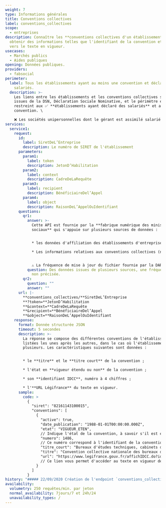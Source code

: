 ```yaml
---
weight: 7
type: Informations générales
title: Conventions collectives
label: conventions_collectives
scope:
  - entreprises
description: Connaître les **conventions collectives d'un établissement** et
  obtenir des informations telles que l'identifiant de la convention et le lien
  vers le texte en vigueur.
usecases:
  - Marchés publics
  - Aides publiques
opening: Données publiques.
providers:
  - fabsocial
perimeter:
  label: Tous les établissements ayant au moins une convention et déclaré des
    salariés.
  description: >-
    Les liens entre les établissements et les conventions collectives sont
    issues de la DSN, Déclaration Sociale Nominative, et le périmètre est donc
    restreint aux ✅ **établissements ayant déclaré des salariés** et ayant une
    convention. \

    ❌ Les sociétés unipersonnelles dont le gérant est assimilé salarié ne ressortent au travers de l'API, même si la société en question est rattachée à une convention collective.
services:
  service1:
    request:
      id:
        label: SiretDeL’Entreprise
        description: Le numéro de SIRET de l'établissement
      parameters:
        param1:
          label: token
          description: JetonD’Habilitation
        param2:
          label: context
          description: CadreDeLaRequête
        param3:
          label: recipient
          description: BénéficiaireDel’Appel
        param4:
          label: object
          description: RaisonDeL’AppelOuIdentifiant
      questions:
        qr1:
          answer: >-
            Cette API est fournie par la **fabrique numérique des ministères
            sociaux** qui s'appuie sur plusieurs sources de données : 


            * les données d'affiliation des établissements d'entreprise aux conventions sont **issues de la [DARES](https://dares.travail-emploi.gouv.fr/dares-etudes-et-statistiques/){:target="_blank"}**, direction d'études et statistiques du Ministère du Travail, publiées sur sur [data.gouv.fr](https://www.data.gouv.fr/fr/datasets/liste-des-conventions-collectives-par-entreprise-siret/){:target="_blank"} ;

            * Les informations relatives aux conventions collectives (numéro identifiant, titre, lien vers le texte légal, ...) sont issues de la base [KALI](https://www.data.gouv.fr/fr/datasets/kali-conventions-collectives-nationales/){:target="_blank"} **diffusée par la DILA**, Direction de l'information légale et administrative.


            ⚠️ La fréquence de mise à jour du fichier fournie par la DARES n'est pas précisée.
          question: Des données issues de plusieurs sources, une fréquence de mise à jour
            non précisée.
        qr2:
          question: ""
          answer: ""
      url: |-
        **conventions_collectives/**SiretDeL’Entreprise
        **?token=**JetonD’Habilitation
        **&context=**CadreDeLaRequête
        **&recipient=**BénéficiaireDel’Appel
        **&object=**RaisonDeL’AppelOuIdentifiant
    response:
      format: Donnée structurée JSON
      timeout: 5 secondes
      description: >-
        La réponse se compose des différentes conventions de l'établissement,
        listées les unes après les autres, dans le cas où l'établissement en a
        plusieurs. Les caractéristiques suivantes sont données : 


        * le **titre** et le **titre court** de la convention ;

        * l'état en **vigueur étendu ou non** de la convention ;

        * son **identifiant IDCC**, numéro à 4 chiffres ;

        * l'**URL Légifrance** du texte en vigueur.
      sample:
        code: >
          {
            "siret": "82161143100015",
            "conventions": [
              {
                "active": true,
                "date_publication": "1988-01-01T00:00:00.000Z",
                "etat": "VIGUEUR_ETEN",
                // Indique l'état de la convention, à savoir s'il est en vigueur étendu ("VIGUEUR_ETEN"), c'est à dire applicable obligatoirement par tous les employeurs de la branche ; ou bien en vigeur non étendu ("VIGUEUR"), obligatoire uniquement pour les employeurs signataires.
                "numero": 1486,
                // Ce numéro correspond à l'identifiant de la convention collective (IDCC).
                "titre_court": "Bureaux d'études techniques, cabinets d'ingénieurs-conseils et sociétés de conseils",
                "titre": "Convention collective nationale des bureaux d'études techniques, des cabinets d'ingénieurs-conseils et des sociétés de conseils du 15 décembre 1987. ",
                "url": "https://www.legifrance.gouv.fr/affichIDCC.do?idConvention=KALICONT000005635173"
                // Ce lien vous permet d'accéder au texte en vigueur de la convention collective sur Légifrance.
              }
            ]
          }
history: "##### 22/09/2020 Création de l'endpoint `conventions_collectives`"
availability:
  volumetry: 250 requêtes/min. par jeton
  normal_availability: 7jours/7 et 24h/24
  unavailability_types: /
---
```

